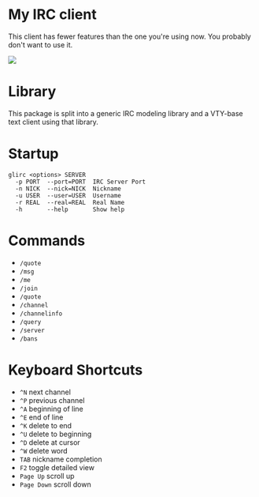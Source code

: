 My IRC client
=============

This client has fewer features than the one you're using now. You probably don't want to use it.

![](https://raw.githubusercontent.com/wiki/glguy/irc-core/images/screenshot.png)

Library
=======

This package is split into a generic IRC modeling library and a VTY-base text client using that library.

Startup
=======

```
glirc <options> SERVER
  -p PORT  --port=PORT  IRC Server Port
  -n NICK  --nick=NICK  Nickname
  -u USER  --user=USER  Username
  -r REAL  --real=REAL  Real Name
  -h       --help       Show help
```

Commands
========

* `/quote`
* `/msg`
* `/me`
* `/join`
* `/quote`
* `/channel`
* `/channelinfo`
* `/query`
* `/server`
* `/bans`

Keyboard Shortcuts
==================

* `^N` next channel
* `^P` previous channel
* `^A` beginning of line
* `^E` end of line
* `^K` delete to end
* `^U` delete to beginning
* `^D` delete at cursor
* `^W` delete word
* `TAB` nickname completion
* `F2` toggle detailed view
* `Page Up` scroll up
* `Page Down` scroll down
